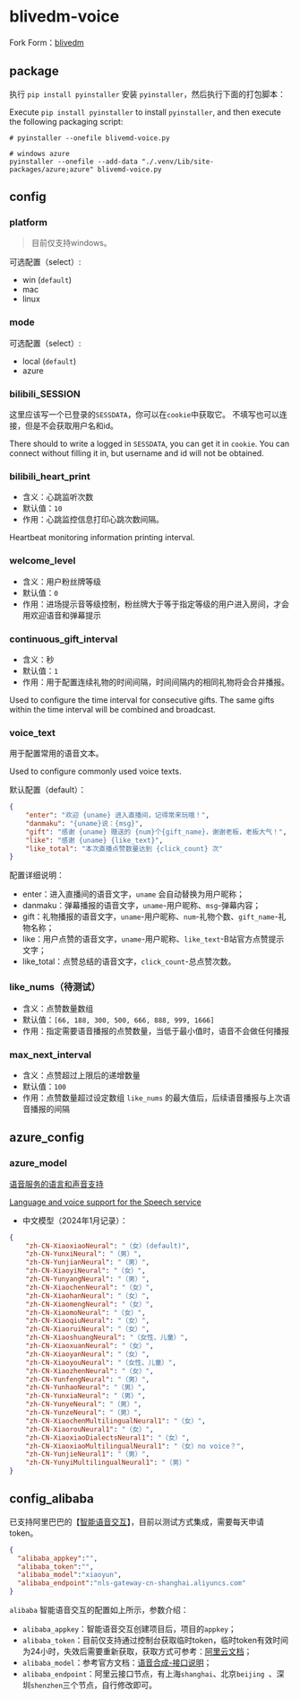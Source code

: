 # blivedm-voice

Fork Form：[blivedm](https://github.com/xfgryujk/blivedm)

## package

执行 `pip install pyinstaller` 安装 `pyinstaller`，然后执行下面的打包脚本：

Execute `pip install pyinstaller` to install `pyinstaller`, and then execute the following packaging script:
```shell
# pyinstaller --onefile blivemd-voice.py

# windows azure
pyinstaller --onefile --add-data "./.venv/Lib/site-packages/azure;azure" blivemd-voice.py
```

## config

### platform

> 目前仅支持windows。

可选配置（select）: 
- win (`default`)
- mac
- linux

### mode

可选配置（select）:
- local (`default`)
- azure

### bilibili_SESSION

这里应该写一个已登录的`SESSDATA`，你可以在`cookie`中获取它。
不填写也可以连接，但是不会获取用户名和id。

There should to write a logged in `SESSDATA`, you can get it in `cookie`.
You can connect without filling it in, but username and id will not be obtained.

### bilibili_heart_print

- 含义：心跳监听次数
- 默认值：`10`
- 作用：心跳监控信息打印心跳次数间隔。

Heartbeat monitoring information printing interval.

### welcome_level

- 含义：用户粉丝牌等级
- 默认值：`0`
- 作用：进场提示音等级控制，粉丝牌大于等于指定等级的用户进入房间，才会用欢迎语音和弹幕提示


### continuous_gift_interval

- 含义：秒
- 默认值：`1`
- 作用：用于配置连续礼物的时间间隔，时间间隔内的相同礼物将会合并播报。

Used to configure the time interval for consecutive gifts. The same gifts within the time interval will be combined and broadcast.

### voice_text

用于配置常用的语音文本。

Used to configure commonly used voice texts.

默认配置（default）：
```json
{
    "enter": "欢迎 {uname} 进入直播间，记得常来玩哦！",
    "danmaku": "{uname}说：{msg}",
    "gift": "感谢 {uname} 赠送的 {num}个{gift_name}，谢谢老板，老板大气！",
    "like": "感谢 {uname} {like_text}",
    "like_total": "本次直播点赞数量达到 {click_count} 次"
}
```
配置详细说明：
- enter：进入直播间的语音文字，`uname` 会自动替换为用户昵称；
- danmaku：弹幕播报的语音文字，`uname`-用户昵称、`msg`-弹幕内容；
- gift：礼物播报的语音文字，`uname`-用户昵称、`num`-礼物个数、`gift_name`-礼物名称；
- like：用户点赞的语音文字，`uname`-用户昵称、`like_text`-B站官方点赞提示文字；
- like_total：点赞总结的语音文字，`click_count`-总点赞次数。

### like_nums（待测试）

- 含义：点赞数量数组
- 默认值：`[66, 188, 300, 500, 666, 888, 999, 1666]`
- 作用：指定需要语音播报的点赞数量，当低于最小值时，语音不会做任何播报

### max_next_interval

- 含义：点赞超过上限后的递增数量
- 默认值：`100`
- 作用：点赞数量超过设定数组 `like_nums` 的最大值后，后续语音播报与上次语音播报的间隔

## azure_config

### azure_model

[语音服务的语言和声音支持](https://learn.microsoft.com/zh-cn/azure/ai-services/speech-service/language-support?tabs=tts)

[Language and voice support for the Speech service](https://learn.microsoft.com/en-us/azure/ai-services/speech-service/language-support?tabs=tts)

- 中文模型（2024年1月记录）：
```json
{
	"zh-CN-XiaoxiaoNeural": "（女）(default)",
	"zh-CN-YunxiNeural": "（男）",
	"zh-CN-YunjianNeural": "（男）",
	"zh-CN-XiaoyiNeural": "（女）",
	"zh-CN-YunyangNeural": "（男）",
	"zh-CN-XiaochenNeural": "（女）",
	"zh-CN-XiaohanNeural": "（女）",
	"zh-CN-XiaomengNeural": "（女）",
	"zh-CN-XiaomoNeural": "（女）",
	"zh-CN-XiaoqiuNeural": "（女）",
	"zh-CN-XiaoruiNeural": "（女）",
	"zh-CN-XiaoshuangNeural": "（女性、儿童）",
	"zh-CN-XiaoxuanNeural": "（女）",
	"zh-CN-XiaoyanNeural": "（女）",
	"zh-CN-XiaoyouNeural": "（女性、儿童）",
	"zh-CN-XiaozhenNeural": "（女）",
	"zh-CN-YunfengNeural": "（男）",
	"zh-CN-YunhaoNeural": "（男）",
	"zh-CN-YunxiaNeural": "（男）",
	"zh-CN-YunyeNeural": "（男）",
	"zh-CN-YunzeNeural": "（男）",
	"zh-CN-XiaochenMultilingualNeural1": "（女）",
	"zh-CN-XiaorouNeural1": "（女）",
	"zh-CN-XiaoxiaoDialectsNeural1": "（女）",
	"zh-CN-XiaoxiaoMultilingualNeural1": "（女）no voice？",
	"zh-CN-YunjieNeural1": "（男）",
	"zh-CN-YunyiMultilingualNeural1": "（男）"
}
```

## config_alibaba

已支持阿里巴巴的【[智能语音交互](https://nls-portal.console.aliyun.com/overview)】，目前以测试方式集成，需要每天申请token。

```json
{
  "alibaba_appkey":"",
  "alibaba_token":"",
  "alibaba_model":"xiaoyun",
  "alibaba_endpoint":"nls-gateway-cn-shanghai.aliyuncs.com"
}
```

`alibaba` 智能语音交互的配置如上所示，参数介绍：
- `alibaba_appkey`：智能语音交互创建项目后，项目的`appkey`；
- `alibaba_token`：目前仅支持通过控制台获取临时token，临时token有效时间为24小时，失效后需要重新获取，获取方式可参考：[阿里云文档](https://help.aliyun.com/zh/isi/getting-started/obtain-an-access-token-in-the-console)；
- `alibaba_model`：参考官方文档：[语音合成-接口说明](https://help.aliyun.com/zh/isi/developer-reference/overview-of-speech-synthesis)；
- `alibaba_endpoint`：阿里云接口节点，有上海`shanghai`、北京`beijing `、深圳`shenzhen`三个节点，自行修改即可。
